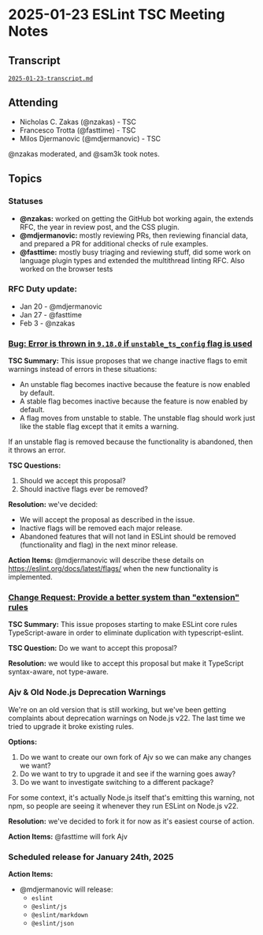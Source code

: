 # 2025-01-23 ESLint TSC Meeting Notes

## Transcript

[`2025-01-23-transcript.md`](2025-01-23-transcript.md)

## Attending

- Nicholas C. Zakas (@nzakas) - TSC
- Francesco Trotta (@fasttime) - TSC
- Milos Djermanovic (@mdjermanovic) - TSC

@nzakas moderated, and @sam3k took notes.

## Topics

### Statuses

* **@nzakas:** worked on getting the GitHub bot working again, the extends RFC, the year in review post, and the CSS plugin.
* **@mdjermanovic:** mostly reviewing PRs, then reviewing financial data, and prepared a PR for additional checks of rule examples.
* **@fasttime:** mostly busy triaging and reviewing stuff, did some work on language plugin types and extended the multithread linting RFC. Also worked on the browser tests


### RFC Duty update:
* Jan 20 - @mdjermanovic
* Jan 27 - @fasttime
* Feb 3 -  @nzakas

### [Bug: Error is thrown in `9.18.0` if `unstable_ts_config` flag is used](https://github.com/eslint/eslint/issues/19337)

**TSC Summary:** This issue proposes that we change inactive flags to emit warnings instead of errors in these situations:

* An unstable flag becomes inactive because the feature is now enabled by default.
* A stable flag becomes inactive because the feature is now enabled by default.
* A flag moves from unstable to stable. The unstable flag should work just like the stable flag except that it emits a warning.

If an unstable flag is removed because the functionality is abandoned, then it throws an error.

**TSC Questions:** 

1. Should we accept this proposal?
2. Should inactive flags ever be removed?

**Resolution:** we've decided:

* We will accept the proposal as described in the issue.
* Inactive flags will be removed each major release.
* Abandoned features that will not land in ESLint should be removed (functionality and flag) in the next minor release.

**Action Items:** @mdjermanovic will describe these details on https://eslint.org/docs/latest/flags/ when the new functionality is implemented.


### [Change Request: Provide a better system than "extension" rules](https://github.com/eslint/eslint/issues/19173)

**TSC Summary:** This issue proposes starting to make ESLint core rules TypeScript-aware in order to eliminate duplication with typescript-eslint.

**TSC Question:** Do we want to accept this proposal?

**Resolution:** we would like to accept this proposal but make it TypeScript syntax-aware, not type-aware.

### Ajv & Old Node.js Deprecation Warnings

 We're on an old version that is still working, but we've been getting complaints about deprecation warnings on Node.js v22. The last time we tried to upgrade it broke existing rules. 
 
**Options:**
1. Do we want to create our own fork of Ajv so we can make any changes we want? 
2. Do we want to try to upgrade it and see if the warning goes away?
3. Do we want to investigate switching to a different package?

For some context, it's actually Node.js itself that's emitting this warning, not npm, so people are seeing it whenever they run ESLint on Node.js v22.

**Resolution:** we've decided to fork it for now as it's easiest course of action.

**Action Items:** @fasttime will fork Ajv

### Scheduled release for January 24th, 2025

**Action Items:**

- @mdjermanovic will release:
  - `eslint`
  - `@eslint/js`
  - `@eslint/markdown`
  - `@eslint/json`
